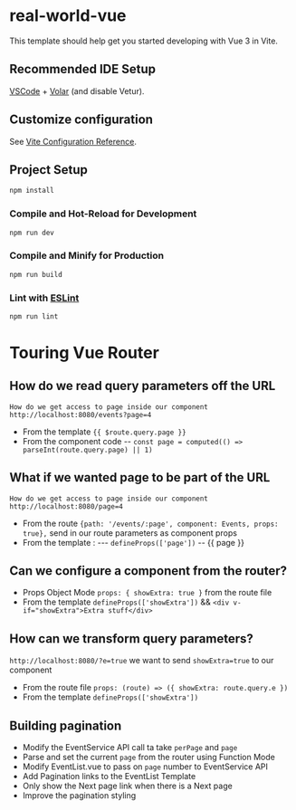 # real-world-vue

This template should help get you started developing with Vue 3 in Vite.

## Recommended IDE Setup

[VSCode](https://code.visualstudio.com/) + [Volar](https://marketplace.visualstudio.com/items?itemName=Vue.volar) (and disable Vetur).

## Customize configuration

See [Vite Configuration Reference](https://vitejs.dev/config/).

## Project Setup

```sh
npm install
```

### Compile and Hot-Reload for Development

```sh
npm run dev
```

### Compile and Minify for Production

```sh
npm run build
```

### Lint with [ESLint](https://eslint.org/)

```sh
npm run lint
```

# Touring Vue Router
## How do we read query parameters off the URL

`How do we get access to page inside our component http://localhost:8080/events?page=4`

- From the template `{{ $route.query.page }}`
- From the component code
    -- `const page = computed(() => parseInt(route.query.page) || 1)`
## What if we wanted page to be part of the URL

`How do we get access to page inside our component http://localhost:8080/page=4`

- From the route `{path: '/events/:page', component: Events, props: true},` send in our route parameters as component props
- From the template :
    --- `defineProps(['page'])`
    -- {{ page }}

## Can we configure a component from the router?

- Props Object Mode `props: { showExtra: true }` from the route file
- From the template `defineProps(['showExtra'])` && `<div v-if="showExtra">Extra stuff</div>`

## How can we transform query parameters?

`http://localhost:8080/?e=true` we want to send `showExtra=true` to our component

- From the route file `props: (route) => ({ showExtra: route.query.e })`
- From the template `defineProps(['showExtra'])`

## Building pagination

- Modify the EventService API call ta take `perPage` and `page`
- Parse and set the current `page` from the router using Function Mode
- Modify EventList.vue to pass on `page` number to EventService API
- Add Pagination links to the EventList Template
- Only show the Next page link when there is a Next page
- Improve the pagination styling